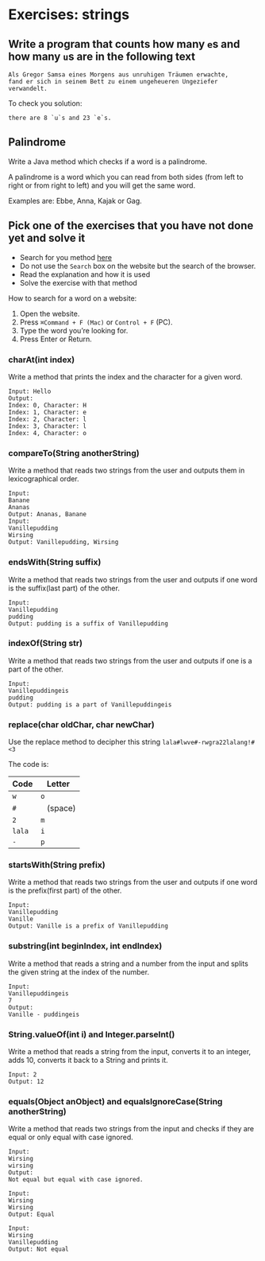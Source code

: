 # Exercises: strings

## Write a program that counts how many `e`s and how many `u`s are in the following text

```text
Als Gregor Samsa eines Morgens aus unruhigen Träumen erwachte, 
fand er sich in seinem Bett zu einem ungeheueren Ungeziefer verwandelt.
```

To check you solution:
 
```text
there are 8 `u`s and 23 `e`s.
```

## Palindrome

Write a Java method which checks if a word is a palindrome. 

A palindrome is a word which you can read from both sides (from left to right or from right to left)
and you will get the same word.

Examples are: Ebbe, Anna, Kajak or Gag.

## Pick one of the exercises that you have not done yet and solve it

- Search for you method [here](https://docs.oracle.com/javase/9/docs/api/java/lang/String.html) 
- Do not use the `Search` box on the website but the search of the browser.
- Read the explanation and how it is used
- Solve the exercise with that method

How to search for a word on a website:
 
1. Open the website.
2. Press `⌘Command + F (Mac)` or `Control + F` (PC).
3. Type the word you’re looking for.
4. Press Enter or Return.

### charAt(int index)

Write a method that prints the index and the character for a given word.

```text
Input: Hello
Output:
Index: 0, Character: H
Index: 1, Character: e
Index: 2, Character: l
Index: 3, Character: l
Index: 4, Character: o
```

### compareTo(String anotherString)

Write a method that reads two strings from the user and outputs them in lexicographical order.

```text
Input:
Banane
Ananas
Output: Ananas, Banane
Input:
Vanillepudding
Wirsing
Output: Vanillepudding, Wirsing
```

### endsWith(String suffix)

Write a method that reads two strings from the user and outputs if one word is the suffix(last part) of the other.

```text
Input: 
Vanillepudding
pudding
Output: pudding is a suffix of Vanillepudding
```

### indexOf(String str)

Write a method that reads two strings from the user and outputs if one is a part of the other.

```text
Input: 
Vanillepuddingeis
pudding
Output: pudding is a part of Vanillepuddingeis
```

### replace(char oldChar, char newChar)

Use the replace method to decipher this string `lala#lwve#-rwgra22lalang!#<3`

The code is:

 Code  | Letter
-------|------
`w`    | `o`
`#`    | ` ` (space)
`2`    | `m`
`lala` | `i`
`-`    | `p`

### startsWith(String prefix)

Write a method that reads two strings from the user and outputs if one word is the prefix(first part) of the other.

```text
Input: 
Vanillepudding
Vanille
Output: Vanille is a prefix of Vanillepudding
```

### substring(int beginIndex, int endIndex)

Write a method that reads a string and a number from the input and splits the given string at the index of the number.

```text
Input: 
Vanillepuddingeis
7
Output:
Vanille - puddingeis
```

### String.valueOf(int i) and Integer.parseInt()

Write a method that reads a string from the input, converts it to an integer, adds 10, converts it back to a String and prints it.

```text
Input: 2
Output: 12
```

### equals(Object anObject) and equalsIgnoreCase(String anotherString)

Write a method that reads two strings from the input and checks if they are equal or only equal with case ignored.

```text
Input:
Wirsing
wirsing
Output: 
Not equal but equal with case ignored.

Input:
Wirsing
Wirsing
Output: Equal

Input:
Wirsing
Vanillepudding
Output: Not equal
```